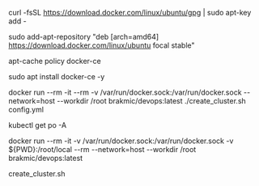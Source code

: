 curl -fsSL https://download.docker.com/linux/ubuntu/gpg | sudo apt-key add -

sudo add-apt-repository "deb [arch=amd64] https://download.docker.com/linux/ubuntu focal stable"

apt-cache policy docker-ce

sudo apt install docker-ce  -y

docker run --rm -it --rm -v /var/run/docker.sock:/var/run/docker.sock --network=host --workdir /root brakmic/devops:latest
 ./create_cluster.sh config.yml 

kubectl get po -A 


docker run --rm -it -v /var/run/docker.sock:/var/run/docker.sock -v ${PWD}:/root/local --rm --network=host --workdir /root brakmic/devops:latest

create_cluster.sh
